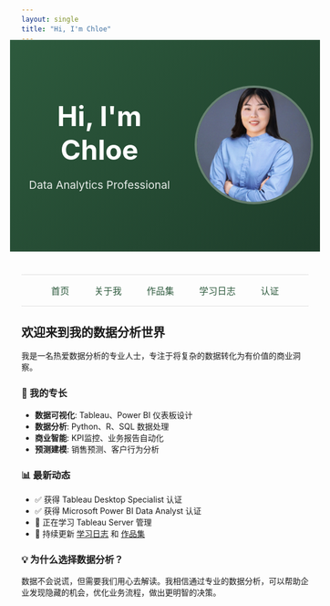 ```yaml
---
layout: single
title: "Hi, I'm Chloe"
---
```


<div style="background: linear-gradient(135deg, #2d5a3d 0%, #1e3d2b 100%); color: white; padding: 80px 20px; text-align: center; margin: -20px -20px 40px -20px;">
  <div style="display: flex; align-items: center; justify-content: center; gap: 30px; max-width: 1200px; margin: 0 auto;">
    <div style="flex: 1;">
      <h1 style="font-size: 3rem; margin: 0; font-weight: bold;">Hi, I'm Chloe</h1>
      <p style="font-size: 1.2rem; margin: 20px 0 0 0; opacity: 0.9;">Data Analytics Professional</p>
    </div>
    <div style="flex: 0 0 200px;">
      <img src="/assets/images/profile.jpg" alt="Chloe" style="width: 200px; height: 200px; border-radius: 50%; border: 4px solid rgba(255,255,255,0.3); object-fit: cover;">
    </div>
  </div>
</div>

<div style="text-align: center; margin: 20px 0; padding: 15px 0; border-top: 1px solid #e0e0e0; border-bottom: 1px solid #e0e0e0;">
  <div style="display: inline-block; margin: 0 20px;">
    <a href="/" style="color: #2d5a3d; text-decoration: none; font-weight: 500; font-size: 16px;">首页</a>
  </div>
  <div style="display: inline-block; margin: 0 20px;">
    <a href="/about/" style="color: #2d5a3d; text-decoration: none; font-weight: 500; font-size: 16px;">关于我</a>
  </div>
  <div style="display: inline-block; margin: 0 20px;">
    <a href="/portfolio/" style="color: #2d5a3d; text-decoration: none; font-weight: 500; font-size: 16px;">作品集</a>
  </div>
  <div style="display: inline-block; margin: 0 20px;">
    <a href="/blog/" style="color: #2d5a3d; text-decoration: none; font-weight: 500; font-size: 16px;">学习日志</a>
  </div>
  <div style="display: inline-block; margin: 0 20px;">
    <a href="/certifications/" style="color: #2d5a3d; text-decoration: none; font-weight: 500; font-size: 16px;">认证</a>
  </div>
</div>

## 欢迎来到我的数据分析世界

我是一名热爱数据分析的专业人士，专注于将复杂的数据转化为有价值的商业洞察。

### 🎯 我的专长
- **数据可视化**: Tableau、Power BI 仪表板设计
- **数据分析**: Python、R、SQL 数据处理
- **商业智能**: KPI监控、业务报告自动化
- **预测建模**: 销售预测、客户行为分析

### 📊 最新动态
- ✅ 获得 Tableau Desktop Specialist 认证
- ✅ 获得 Microsoft Power BI Data Analyst 认证
- 📝 正在学习 Tableau Server 管理
- 🔄 持续更新 [学习日志](/blog/) 和 [作品集](/portfolio/)

### 💡 为什么选择数据分析？
数据不会说谎，但需要我们用心去解读。我相信通过专业的数据分析，可以帮助企业发现隐藏的机会，优化业务流程，做出更明智的决策。

